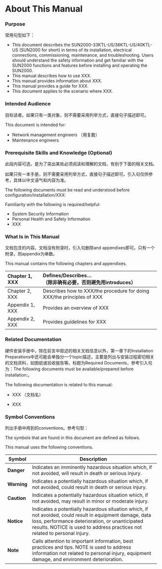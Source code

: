 # About This Manual

### Purpose

常用句型如下：

- This document describes the SUN2000-33KTL-US/36KTL-US/40KTL-US (SUN2000 for short) in terms of its installation, electrical connections, commissioning, maintenance, and troubleshooting. Users should understand the safety information and get familiar with the SUN2000 functions and features before installing and operating the SUN2000.
- This manual describes how to use XXX.
- This manual provides information about XXX. 
- This manual provides a guide for XXX.
- This document applies to the scenario where XXX.

### Intended Audience

目标读者。如果只有一类对象，则不需要采用列举方式，直接句子描述即可。

This document is intended for:

- Network management engineers （用复数）
- Maintenance engineers



### Prerequisite Skills and Knowledge (Optional)

此段内容可选，是为了突出某些必须阅读和理解的文档，有别于下面的相关文档。

如果只有一本手册，则不需要采用列举方式，直接句子描述即可。引入句仅供参考，具体以中文语气和内容为准。

The following documents must be read and understood before configuration/installation/XXX:

Familiarity with the following is required/helpful:

- System Security Information
- Personal Health and Safety Information
- XXX

### What Is in This Manual

文档包含的内容。文档没有附录时，引入句删除and appendixes即可。只有一个附录，则appendix为单数。

This manual contains the following chapters and appendixes. 

| Chapter 1, XXX  | Defines/Describes…<br>（除非确有必要，否则避免用introduces） |
| :-------------- | :----------------------------------------------------------- |
| Chapter 2, XXX  | Describes how to XXX/the procedure for doing XXX/the principles of XXX |
| Appendix 1, XXX | Provides an overview of XXX                                  |
| Appendix 2, XXX | Provides guidelines for XXX                                  |

 

### Related Documentation

硬件安装手册中，除在前言中叙述的相关文档信息以外，第一章下的Installation Preparations中还可能会单独分一个topic描述，主要是列出与安装过程密切相关的文档资料，如图纸或验收报告等。标题为Required Documents，参考引入句为：The following documents must be available/prepared before installation:。

The following documentation is related to this manual:

- XXX （文档名）

- XXX



### Symbol Conventions

列出手册中用到的conventions。参考句型：

The symbols that are found in this document are defined as follows.

This manual uses the following conventions.

| Symbol      | Description                                                  |
| ----------- | ------------------------------------------------------------ |
| **Danger**  | Indicates  an imminently hazardous situation  which, if not avoided, will result in death or serious injury. |
| **Warning** | Indicates  a potentially hazardous situation  which, if not avoided, could result in death or serious injury. |
| **Caution** | Indicates  a potentially hazardous situation which, if not avoided, may result in minor or moderate injury. |
| **Notice**  | Indicates  a potentially hazardous situation which, if not avoided, could result in equipment damage, data loss,  performance deterioration, or unanticipated results.  NOTICE  is used to address practices not  related to personal injury. |
| **Note**    | Calls  attention to important information, best practices and tips.  NOTE  is used to address information not  related to personal injury, equipment damage, and environment deterioration. |

 


